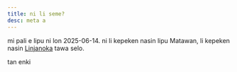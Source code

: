 ```yaml
---
title: ni li seme?
desc: meta a
---
```


mi pali e lipu ni lon 2025-06-14. ni li kepeken nasin lipu Matawan, li kepeken nasin [Linjanoka](https://getbootstrap.com/2.3.2/index.html) tawa selo.

tan enki
